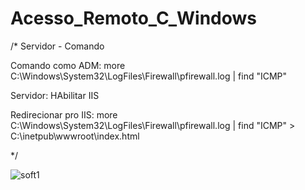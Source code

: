 # Acesso_Remoto_C_Windows
/*	Servidor - Comando

Comando como ADM: more C:\Windows\System32\LogFiles\Firewall\pfirewall.log | find "ICMP"

Servidor: HAbilitar IIS

Redirecionar pro IIS: more C:\Windows\System32\LogFiles\Firewall\pfirewall.log | find "ICMP" > C:\inetpub\wwwroot\index.html

*/

![soft1](https://user-images.githubusercontent.com/9101840/33723522-15c85428-db54-11e7-9d13-4c9db5ceee64.png)


